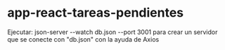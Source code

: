 # app-react-tareas-pendientes

Ejecutar:
    json-server --watch db.json --port 3001
para crear un servidor que se conecte con "db.json" con la ayuda de Axios

